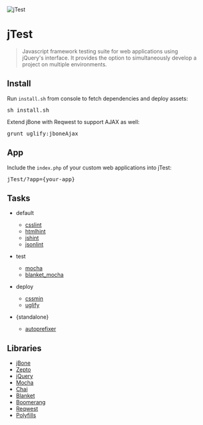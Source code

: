 ![jTest](http://m07.imgup.net/jTest557f.png)


jTest
=====

> Javascript framework testing suite for web applications using jQuery's interface. It provides the option to simultaneously develop a project on multiple environments.


Install
-------

Run <code>install.sh</code> from console to fetch dependencies and deploy assets:

<pre>sh install.sh</pre>

Extend jBone with Reqwest to support AJAX as well:

<pre>grunt uglify:jboneAjax</pre>


App
---

Include the <code>index.php</code> of your custom web applications into jTest:

<pre>jTest/?app={your-app}</pre>


Tasks
-----

* default
  + [csslint](https://www.npmjs.org/package/grunt-contrib-csslint)
  + [htmlhint](https://www.npmjs.org/package/grunt-htmlhint)
  + [jshint](https://www.npmjs.org/package/grunt-contrib-jshint)
  + [jsonlint](https://www.npmjs.org/package/grunt-jsonlint)

* test
  + [mocha](https://www.npmjs.com/package/grunt-mocha)
  + [blanket_mocha](https://www.npmjs.com/package/grunt-blanket-mocha)

* deploy
  + [cssmin](https://www.npmjs.org/package/grunt-contrib-cssmin)
  + [uglify](https://www.npmjs.org/package/grunt-contrib-uglify)

* {standalone}
  + [autoprefixer](https://www.npmjs.org/package/grunt-autoprefixer)


Libraries
---------

* [jBone](https://github.com/kupriyanenko/jbone)
* [Zepto](https://github.com/madrobby/zepto)
* [jQuery](https://github.com/jquery/jquery)
* [Mocha](https://github.com/mochajs/mocha)
* [Chai](https://github.com/chaijs/chai)
* [Blanket](https://github.com/alex-seville/blanket)
* [Boomerang](https://github.com/yahoo/boomerang)
* [Reqwest](https://github.com/ded/reqwest)
* [Polyfills](https://github.com/remy/polyfills)
